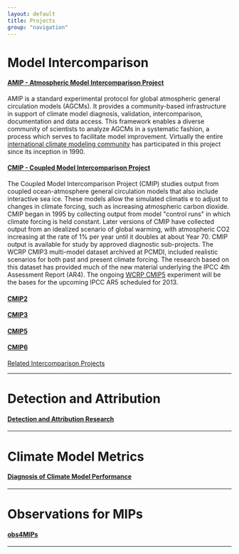 ```yaml
---
layout: default
title: Projects
group: "navigation"
---
```


# Model Intercomparison

#### [AMIP - Atmospheric Model Intercomparison Project][AMIP]
AMIP is a standard experimental protocol for global atmospheric general circulation models (AGCMs). It provides a community-based infrastructure in support of climate model diagnosis, validation, intercomparison, documentation and data access.  This framework enables a diverse community of scientists to analyze AGCMs in a systematic fashion, a process which serves to facilitate model improvement.  Virtually the entire [international climate modeling community][icmc] has participated in this project since its inception in 1990.

#### [CMIP - Coupled Model Intercomparison Project][CMIP] 
The Coupled Model Intercomparison Project (CMIP) studies output from coupled ocean-atmosphere general circulation models that also include interactive sea ice.  These models allow the simulated climatls e to adjust to changes in climate forcing, such as increasing atmospheric carbon dioxide.  CMIP began in 1995 by collecting output from model "control runs" in which climate forcing is held constant.  Later versions of CMIP have collected output from an idealized scenario of global warming, with atmospheric CO2 increasing at the rate of 1% per year until it doubles at about Year 70.  CMIP output is available for study by approved diagnostic sub-projects.  The WCRP CMIP3 multi-model dataset archived at PCMDI, included realistic scenarios for both past and present climate forcing.  The research based on this dataset has provided much of the new material underlying the IPCC 4th Assessment Report (AR4). The ongoing [WCRP CMIP5][CMIP5] experiment will be the bases for the upcoming IPCC AR5 scheduled for 2013.

#### [CMIP2][CMIP2]

#### [CMIP3][CMIP3]

#### [CMIP5][CMIP5]

#### [CMIP6][CMIP6]

[Related Intercomparison Projects][related]

----

# Detection and Attribution


#### [Detection and Attribution Research][DETC]
 

----

# Climate Model Metrics 


#### [Diagnosis of Climate Model Performance][DCMP]


----

# Observations for MIPs


#### [obs4MIPs][OCME]


----





[AMIP]:{{site.baseurl}}/projects/amip/
[icmc]:http://www-pcmdi.llnl.gov/projects/amip/STATUS/incoming.html
[CMIP]:{{site.baseurl}}/projects/about-cmip.html
[CMIP3]:{{site.baseurl}}/projects/cmip3/
[CMIP2]:{{site.baseurl}}/projects/
[CMIP5]:{{site.baseurl}}/projects/cmip5/
[CMIP6]:[CMIP2]:{{site.baseurl}}/projects/
[SMIP]:http://www-pcmdi.llnl.gov/projects/smip/smip2.phpsmip
[APE]:{{site.baseurl}}/projects/ape/index.html
[PMIP]:http://www-lsce.cea.fr/pmip2/
[PMIP1]:http://www-lsce.cea.fr/pmip/
[PMIP2]:http://www-lsce.cea.fr/pmip2/
[related]:http://www.clivar.org/organization/wgcm/cmip.php
[CAPT]:{{site.baseurl}}/projects/capt/index.html 
[ASR]:http://asr.science.energy.gov/
[BER]:http://www.science.doe.gov/Program_Offices/BER.htm
[ARM]:http://www.arm.gov/
[DOI1]:http://dx.doi.org/doi:10.1029/2011JD016263
[DOI2]:http://dx.doi.org/10.1002/joc.1756
[synth]:http://www-pcmdi.llnl.gov/projects/msu/index.php
[synth2011]:http://www-pcmdi.llnl.gov/projects/msu2011/index.php
[DETC]:{{site.baseurl}}/projects/detection/index.html
[DCMP]:{{site.baseurl}}/projects/
[OCME]:{{site.baseurl}}/projects/
